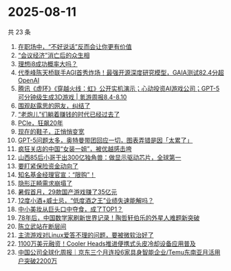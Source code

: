 # 2025-08-11

共 23 条

<!-- BEGIN 36KR -->
<!-- 最后更新时间 2025-08-11 00:10:37 +0800 -->
1. [在职场中，“不好说话”反而会让你更有价值](https://36kr.com/p/3391506601773193)
1. [“会议经济”消亡后的众生相](https://36kr.com/p/3415309866290825)
1. [理想i8成功概率大吗？](https://36kr.com/p/3415498482929031)
1. [代季峰陈天桥联手AGI首秀炸场！最强开源深度研究模型，GAIA测试82.4分超OpenAI](https://36kr.com/p/3416470723644802)
1. [腾讯《虚环》《穿越火线：虹》公开实机演示；心动投资AI游戏公司；GPT-5可分钟级生成3D游戏 | 氪游周报8.4-8.10](https://36kr.com/p/3416314590711425)
1. [围观赵露思的网友，纠结了](https://36kr.com/p/3416328223608452)
1. [“老炮儿”们躺着赚钱的时代已经过去了](https://36kr.com/p/3416294766153088)
1. [PCIe，狂飙20年](https://36kr.com/p/3416373819199111)
1. [现在的鞋子，正悄悄变宽](https://36kr.com/p/3416666970099336)
1. [GPT-5问题太多，奥特曼带团回应一切，图表弄错是因「太累了」](https://36kr.com/p/3415205326982529)
1. [疯狂关店的中国“女装一姐”，被优越感击垮](https://36kr.com/p/3415256837033346)
1. [山西85后小哥干出300亿独角兽：做显示驱动芯片，全球第一](https://36kr.com/p/3415571926781313)
1. [要盯紧保险资金动向了](https://36kr.com/p/3415551660821892)
1. [知名基金经理官宣：“限购”！](https://36kr.com/p/3415403072277895)
1. [隐形正畸需求崩塌了](https://36kr.com/p/3415556443524484)
1. [暑假首月，29款国产游戏赚了35亿元](https://36kr.com/p/3415319052930437)
1. [12度小酒+威士忌，“低度酒之王”业绩失速能解吗？](https://36kr.com/p/3415388212612481)
1. [中小美妆从巨头口中夺食，成了TOP1？](https://36kr.com/p/3415552524324227)
1. [78年后，中国数学家刷新世界记录！陶哲轩伯乐的外星人难题新突破](https://36kr.com/p/3416771765407366)
1. [陈立武站在断层间](https://36kr.com/p/3415229090680201)
1. [主流游戏对Linux爱答不理的问题，要被微软治好了](https://36kr.com/p/3415422237478533)
1. [1100万美元融资！Cooler Heads推进便携式头皮冷却设备应用普及](https://36kr.com/p/3416268332764553)
1. [中国公司全球化周报｜京东三个月连投6家具身智能企业/Temu东南亚月活用户突破2200万](https://36kr.com/p/3417004152245633)
<!-- END 36KR -->